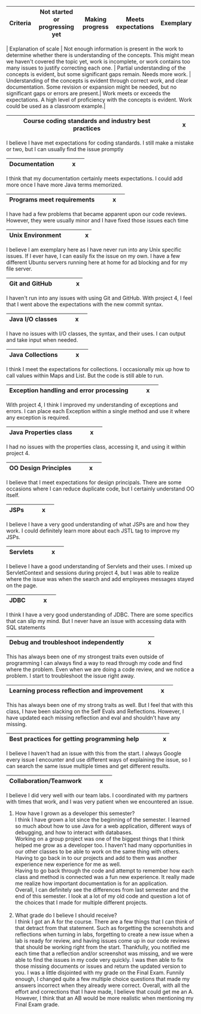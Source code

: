 | Criteria  | Not started or progressing yet | Making progress | Meets expectations | Exemplary |
|-----------|--------------------------------|-----------------|--------------------|-----------|


| Explanation of scale | Not enough information is present in the work to determine whether there is understanding of the concepts. This might mean we haven't covered the topic yet, work is incomplete, or work contains too many issues to justify correcting each one. | Partial understanding of the concepts is evident, but some significant gaps remain. Needs more work. | Understanding of the concepts is evident through correct work, and clear documentation. Some revision or expansion might be needed, but no significant gaps or errors are present.| Work meets or exceeds the expectations. A high level of proficiency with the concepts is evident. Work could be used as a classroom example.|


| Course coding standards and industry best practices |     |     | x   |     |
|-----------------------------------------------------|-----|-----|-----|-----|
I believe I have met expectations for coding standards. I still make a mistake or two, 
but I can usually find the issue promptly

| Documentation |     |     | x   |     |
|---------------|-----|-----|-----|-----|
I think that my documentation certainly meets expectations. I could add more once 
I have more Java terms memorized.

| Programs meet requirements |     |     | x   |     |
|----------------------------|-----|-----|-----|-----|

I have had a few problems that became apparent upon our code reviews. However, they 
were usually minor and I have fixed those issues each time 

| Unix Environment |     |     |     | x   |
|------------------|-----|-----|-----|-----|
I believe I am exemplary here as I have never run into any Unix specific issues. If
I ever have, I can easily fix the issue on my own. I have a few different Ubuntu 
servers running here at home for ad blocking and for my file server.


| Git and GitHub |     |     |     | x   |
|----------------|-----|-----|-----|-----|
I haven't run into any issues with using Git and GitHub. With project 4, I feel 
that I went above the expectations with the new commit syntax.

| Java I/O classes |     |     | x   |     |
|------------------|-----|-----|-----|-----|
I have no issues with I/O classes, the syntax, and their uses. I can output and
take input when needed.


| Java Collections |     |     | x   |     |
|------------------|-----|-----|-----|-----|
I think I meet the expectations for collections. I occasionally mix up how to 
call values within Maps and List. But the code is still able to run.


| Exception handling and error processing |     |     | x   |     |
|-----------------------------------------|-----|-----|-----|-----|
With project 4, I think I improved my understanding of exceptions and errors. I 
can place each Exception within a single method and use it where any exception is 
required. 

| Java Properties class |     |     | x   |     |
|-----------------------|-----|-----|-----|-----|
I had no issues with the properties class, accessing it, and using it within
project 4.


| OO Design Principles |     |     | x   |     |
|----------------------|-----|-----|-----|-----|
I believe that I meet expectations for design principals. There are some occasions
where I can reduce duplicate code, but I certainly understand OO itself.

| JSPs |     |     | x   |     |
|------|-----|-----|-----|-----|
I believe I have a very good understanding of what JSPs are and how they work.
I could definitely learn more about each JSTL tag to improve my JSPs.


| Servlets |     |     | x   |     |
|----------|-----|-----|-----|-----|
I believe I have a good understanding of Servlets and their uses. I mixed up 
ServletContext and sessions during project 4, but I was able to realize where
the issue was when the search and add employees messages stayed on the page.


| JDBC |     |     | x   |     |
|------|-----|-----|-----|-----|
I think I have a very good understanding of JDBC. There are some specifics that 
can slip my mind. But I never have an issue with accessing data with SQL statements


| Debug and troubleshoot independently |     |     |     | x   |
|--------------------------------------|-----|-----|-----|-----|
This has always been one of my strongest traits even outside of programming
I can always find a way to read through my code and find where the problem.
Even when we are doing a code review, and we notice a problem. I start to
troubleshoot the issue right away.


| Learning process reflection and improvement |     |     | x   |     |
|---------------------------------------------|-----|-----|-----|-----|
This has always been one of my strong traits as well. But I feel that with
this class, I have been slacking on the Self Evals and Reflections. However, I
have updated each missing reflection and eval and shouldn't have any missing.


| Best practices for getting programming help |     |     |     | x   |
|---------------------------------------------|-----|-----|-----|-----|
I believe I haven't had an issue with this from the start. I always Google
every issue I encounter and use different ways of explaining the issue, so I
can search the same issue multiple times and get different results.


| Collaboration/Teamwork |     |     | x   |     |
|------------------------|-----|-----|-----|-----|
I believe I did very well with our team labs. I coordinated with my partners
with times that work, and I was very patient when we encountered an issue.


1) How have I grown as a developer this semester?<br>I think I have grown a lot since the 
beginning of the semester. I learned so much about how to use Java for a web application,
different ways of debugging, and how to interact with databases.<br> Working on a group
project was one of the biggest things that I think helped me grow as a developer too. 
I haven't had many opportunities in our other classes to be able to work on the same thing
with others. Having to go back in to our projects and add to them was another experience 
new experience for me as well. <br>Having to go back through the code and attempt to remember
how each class and method is connected was a fun new experience. It really made me realize 
how important documentation is for an application.<br> Overall, I can definitely see the
differences from last semester and the end of this semester. I look at a lot of my old
code and question a lot of the choices that I made for multiple different projects.<br><br>
2) What grade do I believe I should receive?<br> I think I got an A for the course. There
are a few things that I can think of that detract from that statement. Such as forgetting
the screenshots and reflections when turning in labs, forgetting to create a new issue
when a lab is ready for review, and having issues come up in our code reviews that should
be working right from the start. Thankfully, you notified me each time that a reflection and/or
screenshot was missing, and we were able to find the issues in my code very quickly. I was
then able to fix those missing documents or issues and return the updated version to you.
I was a little disjointed with my grade on the Final Exam. Funnily enough, I changed
quite a few multiple choice questions that made my answers incorrect when they already were correct.
Overall, with all the effort and corrections that I have made, I believe that could get me an A. 
However, I think that an AB would be more realistic when mentioning my Final Exam grade.

    